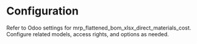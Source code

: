 # Configuration

Refer to Odoo settings for mrp_flattened_bom_xlsx_direct_materials_cost. Configure related models, access rights, and options as needed.
